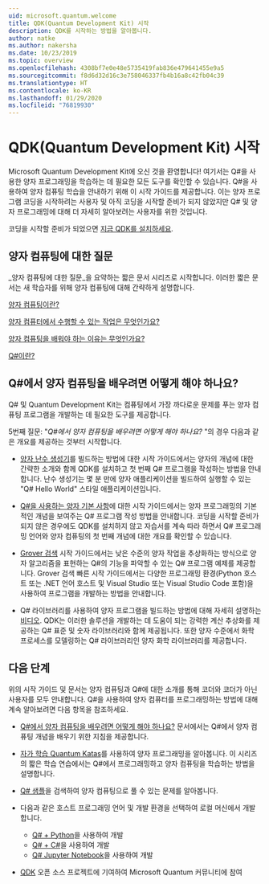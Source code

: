 ```yaml
---
uid: microsoft.quantum.welcome
title: QDK(Quantum Development Kit) 시작
description: QDK를 시작하는 방법을 알아봅니다.
author: natke
ms.author: nakersha
ms.date: 10/23/2019
ms.topic: overview
ms.openlocfilehash: 4308bf7e0e48e5735419fab836e479641455e9a5
ms.sourcegitcommit: f8d6d32d16c3e758046337fb4b16a8c42fb04c39
ms.translationtype: HT
ms.contentlocale: ko-KR
ms.lasthandoff: 01/29/2020
ms.locfileid: "76819930"
---
```

# <a name="get-started-with-the-quantum-development-kit-qdk"></a>QDK(Quantum Development Kit) 시작

Microsoft Quantum Development Kit에 오신 것을 환영합니다!  여기서는 Q#을 사용한 양자 프로그래밍을 학습하는 데 필요한 모든 도구를 확인할 수 있습니다.  Q#을 사용하여 양자 컴퓨팅 학습을 안내하기 위해 이 시작 가이드를 제공합니다. 이는 양자 프로그램 코딩을 시작하려는 사용자 및 아직 코딩을 시작할 준비가 되지 않았지만 Q# 및 양자 프로그래밍에 대해 더 자세히 알아보려는 사용자를 위한 것입니다. 

코딩을 시작할 준비가 되었으면 [지금 QDK를 설치하세요](xref:microsoft.quantum.install).

## <a name="questions-about-quantum-computing"></a>양자 컴퓨팅에 대한 질문

_양자 컴퓨팅에 대한 질문_을 요약하는 짧은 문서 시리즈로 시작합니다. 이러한 짧은 문서는 새 학습자를 위해 양자 컴퓨팅에 대해 간략하게 설명합니다.

[양자 컴퓨팅이란?](xref:microsoft.quantum.overview.what)

[양자 컴퓨터에서 수행할 수 있는 작업은 무엇인가요?](xref:microsoft.quantum.overview.computers)

[양자 컴퓨팅을 배워야 하는 이유는 무엇인가요?](xref:microsoft.quantum.overview.why)

[Q#이란?](xref:microsoft.quantum.overview.qsharp)

## <a name="how-to-learn-quantum-computing-with-q"></a>Q#에서 양자 컴퓨팅을 배우려면 어떻게 해야 하나요?

Q# 및 Quantum Development Kit는 컴퓨팅에서 가장 까다로운 문제를 푸는 양자 컴퓨팅 프로그램을 개발하는 데 필요한 도구를 제공합니다.

5번째 질문:  "_Q#에서 양자 컴퓨팅을 배우려면 어떻게 해야 하나요?_ "의 경우 다음과 같은 개요를 제공하는 것부터 시작합니다.

* [양자 난수 생성기](xref:microsoft.quantum.quickstarts.qrng)를 빌드하는 방법에 대한 시작 가이드에서는 양자의 개념에 대한 간략한 소개와 함께 QDK를 설치하고 첫 번째 Q# 프로그램을 작성하는 방법을 안내합니다. 난수 생성기는 몇 분 만에 양자 애플리케이션을 빌드하여 실행할 수 있는 "Q# Hello World" 스타일 애플리케이션입니다.

* [Q#을 사용하는 양자 기본 사항](xref:microsoft.quantum.write-program)에 대한 시작 가이드에서는 양자 프로그래밍의 기본적인 개념을 보여주는 Q# 프로그램 작성 방법을 안내합니다. 코딩을 시작할 준비가 되지 않은 경우에도 QDK를 설치하지 않고 자습서를 계속 따라 하면서 Q# 프로그래밍 언어와 양자 컴퓨팅의 첫 번째 개념에 대한 개요를 확인할 수 있습니다.

* [Grover 검색](xref:microsoft.quantum.quickstarts.search) 시작 가이드에서는 낮은 수준의 양자 작업을 추상화하는 방식으로 양자 알고리즘을 표현하는 Q#의 기능을 파악할 수 있는 Q# 프로그램 예제를 제공합니다.  Grover 검색 빠른 시작 가이드에서는 다양한 프로그래밍 환경(Python 호스트 또는 .NET 언어 호스트 및 Visual Studio 또는 Visual Studio Code 포함)을 사용하여 프로그램을 개발하는 방법을 안내합니다.

* Q# 라이브러리를 사용하여 양자 프로그램을 빌드하는 방법에 대해 자세히 설명하는 [비디오](https://www.microsoft.com/videoplayer/embed/RE2JOJf).  QDK는 이러한 솔루션을 개발하는 데 도움이 되는 강력한 계산 추상화를 제공하는 Q# 표준 및 숫자 라이브러리와 함께 제공됩니다. 또한 양자 수준에서 화학 프로세스를 모델링하는 Q# 라이브러리인 양자 화학 라이브러리를 제공합니다.

## <a name="next-steps"></a>다음 단계

위의 시작 가이드 및 문서는 양자 컴퓨팅과 Q#에 대한 소개를 통해 코더와 코더가 아닌 사용자를 모두 안내합니다.  Q#을 사용하여 양자 컴퓨터를 프로그래밍하는 방법에 대해 계속 알아보려면 다음 항목을 참조하세요.

* [Q#에서 양자 컴퓨팅을 배우려면 어떻게 해야 하나요?](xref:microsoft.quantum.overview.learn) 문서에서는 Q#에서 양자 컴퓨팅 개념을 배우기 위한 지침을 제공합니다.

* [자가 학습 Quantum Katas](https://aka.ms/try-quantum-katas)를 사용하여 양자 프로그래밍을 알아봅니다. 이 시리즈의 짧은 학습 연습에서는 Q#에서 프로그래밍하고 양자 컴퓨팅을 학습하는 방법을 설명합니다.

* [Q# 샘플](https://docs.microsoft.com/samples/browse/?languages=qsharp)을 검색하여 양자 컴퓨팅으로 풀 수 있는 문제를 알아봅니다.

* 다음과 같은 호스트 프로그래밍 언어 및 개발 환경을 선택하여 로컬 머신에서 개발합니다.
  * [Q# + Python](xref:microsoft.quantum.install.python)을 사용하여 개발
  * [Q# + C#](xref:microsoft.quantum.install.cs)을 사용하여 개발
  * [Q# Jupyter Notebook](xref:microsoft.quantum.install.jupyter)을 사용하여 개발

* [QDK](xref:microsoft.quantum.contributing) 오픈 소스 프로젝트에 기여하여 Microsoft Quantum 커뮤니티에 참여
